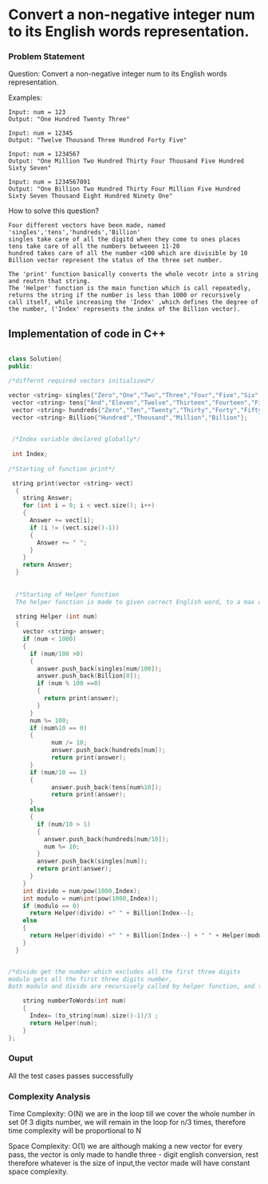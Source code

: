 # Convert a non-negative integer num to its English words representation.

### Problem Statement
Question: Convert a non-negative integer num to its English words representation.

Examples:
```
Input: num = 123
Output: "One Hundred Twenty Three"

Input: num = 12345
Output: "Twelve Thousand Three Hundred Forty Five"

Input: num = 1234567
Output: "One Million Two Hundred Thirty Four Thousand Five Hundred Sixty Seven"

Input: num = 1234567891
Output: "One Billion Two Hundred Thirty Four Million Five Hundred Sixty Seven Thousand Eight Hundred Ninety One"
```

How to solve this question?

```
Four different vectors have been made, named 'singles','tens','hundreds','Billion'
singles take care of all the digitd when they come to ones places
tens take care of all the numbers betweeen 11-20
hundred takes care of all the number <100 which are divisible by 10
Billion vector represent the status of the three set number.

The 'print' function basically converts the whole vecotr into a string and reutrn that string.
The 'Helper' function is the main function which is call repeatedly, returns the string if the number is less than 1000 or recursively 
call itself, while increasing the 'Index' ,which defines the degree of the number, ('Index' represents the index of the Billion vector).
```

## Implementation of code in C++

```C++

class Solution{
public:

/*differnt required vectors initialized*/

vector <string> singles{"Zero","One","Two","Three","Four","Five","Six","Seven","Eight","Nine"};
 vector <string> tens{"And","Eleven","Twelve","Thirteen","Fourteen","Fifteen","Sixteen","Seventeen","Eighteen","Nineteen"};
 vector <string> hundreds{"Zero","Ten","Twenty","Thirty","Forty","Fifty","Sixty","Seventy","Eighty","Ninety"};
 vector <string> Billion{"Hundred","Thousand","Million","Billion"};  
 

 /*Index variable declared globally*/
 
 int Index;
 
/*Starting of function print*/

 string print(vector <string> vect)
  {
    string Answer;
    for (int i = 0; i < vect.size(); i++)
    {
      Answer += vect[i];
      if (i != (vect.size()-1))
      {
        Answer += " ";
      }
    }
    return Answer;
  }
  
  
  /*Starting of Helper function
  The helper function is made to given correct English word, to a max of three digit this is called recursively to get all the English Words of a number >3 digits*/
  
  string Helper (int num)
  {
    vector <string> answer;
    if (num < 1000)
    {
      if (num/100 >0)
      {
        answer.push_back(singles[num/100]);
        answer.push_back(Billion[0]);
        if (num % 100 ==0)
        {
          return print(answer);
        }
      }
      num %= 100;
      if (num%10 == 0)
      {
            num /= 10;
            answer.push_back(hundreds[num]);
            return print(answer);
      }
      if (num/10 == 1)
      {
            answer.push_back(tens[num%10]);
            return print(answer);
      }
      else
      {
        if (num/10 > 1)
        {
          answer.push_back(hundreds[num/10]);
          num %= 10;
        }
        answer.push_back(singles[num]);
        return print(answer);
      }
    }
    int divido = num/pow(1000,Index);
    int modulo = num%int(pow(1000,Index));
    if (modulo == 0)
      return Helper(divido) +" " + Billion[Index--];
    else
    {
      return Helper(divido) +" " + Billion[Index--] + " " + Helper(modulo);
    }
  }


/*divido get the number which excludes all the first three digits
modulo gets all the first three digits number,
Both modulo and divido are recursively called by helper function, and the helper function gives a string when a three digits or less than three digit number is given.*/

    string numberToWords(int num)
    {
      Index= (to_string(num).size()-1)/3 ;
      return Helper(num);
    }
};
```
### Ouput 
All the test cases passes successfully

### Complexity Analysis
Time Complexity: O(N) we are in the loop till we cover the whole number in set 0f 3 digits number, we will remain in the loop for n/3 times, therefore time complexity will be proportional to N

Space Complexity: O(1) we are although making a new vector for every pass, the vector is only made to handle three - digit english conversion, rest therefore whatever is the size of input,the vector made will have constant space complexity.

